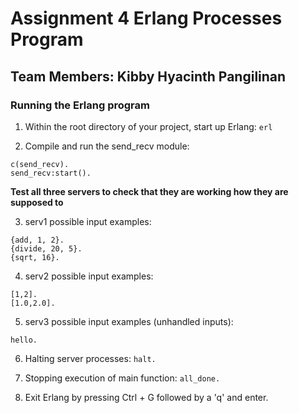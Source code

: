 # Assignment 4 Erlang Processes Program

## Team Members: Kibby Hyacinth Pangilinan

### Running the Erlang program
1) Within the root directory of your project, start up Erlang:
``` erl ```

2) Compile and run the send_recv module:
```
c(send_recv). 
send_recv:start().
```
**Test all three servers to check that they are working how they are supposed to**

3) serv1 possible input examples:
```
{add, 1, 2}.
{divide, 20, 5}.
{sqrt, 16}.
```

4) serv2 possible input examples:
```
[1,2].
[1.0,2.0].

```

5) serv3 possible input examples (unhandled inputs):
```
hello.
```

6) Halting server processes: 
```halt.```

7) Stopping execution of main function:
```all_done.```

8) Exit Erlang by pressing Ctrl + G followed by a 'q' and enter.

